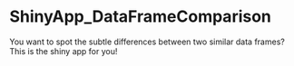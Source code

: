 # ShinyApp_DataFrameComparison
You want to spot the subtle differences between two similar data frames? This is the shiny app for you!
